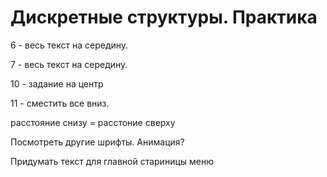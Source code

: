 # Дискретные структуры. Практика

6 - весь текст на середину.

7 - весь текст на середину.

10 - задание на центр

11 - сместить все вниз.

расстояние снизу = расстоние сверху

Посмотреть другие шрифты. Анимация?

Придумать текст для главной стариницы меню
